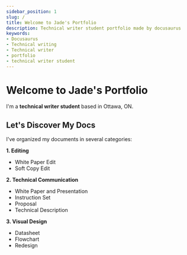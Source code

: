 ```yaml
---
sidebar_position: 1
slug: /
title: Welcome to Jade's Portfolio
description: Technical writer student portfolio made by docusaurus
keywords: 
- Docusaurus
- Technical writing
- Technical writer
- portfolio
- technical writer student 
---
```


# Welcome to Jade's Portfolio

I'm a **technical writer student** based in Ottawa, ON.

## Let's Discover My Docs

I've organized my documents in several categories:

**1. Editing**
- White Paper Edit
- Soft Copy Edit

**2. Technical Communication**
- White Paper and Presentation
- Instruction Set
- Proposal
- Technical Description

**3. Visual Design**
- Datasheet
- Flowchart
- Redesign 
